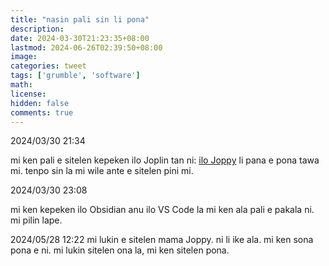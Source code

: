 ```yaml
---
title: "nasin pali sin li pona"
description: 
date: 2024-03-30T21:23:35+08:00
lastmod: 2024-06-26T02:39:50+08:00
image: 
categories: tweet
tags: ['grumble', 'software']
math: 
license: 
hidden: false
comments: true
---
```


2024/03/30 21:34

mi ken pali e sitelen kepeken ilo Joplin tan ni: [ilo Joppy](https://github.com/marph91/joppy) li pana e pona tawa mi. tenpo sin la mi wile ante e sitelen pini mi.

2024/03/30 23:08

mi ken kepeken ilo Obsidian anu ilo VS Code la mi ken ala pali e pakala ni. mi pilin lape.

2024/05/28 12:22
mi lukin e sitelen mama Joppy. ni li ike ala. mi ken sona pona e ni. mi lukin sitelen ona la, mi ken sitelen pona.


